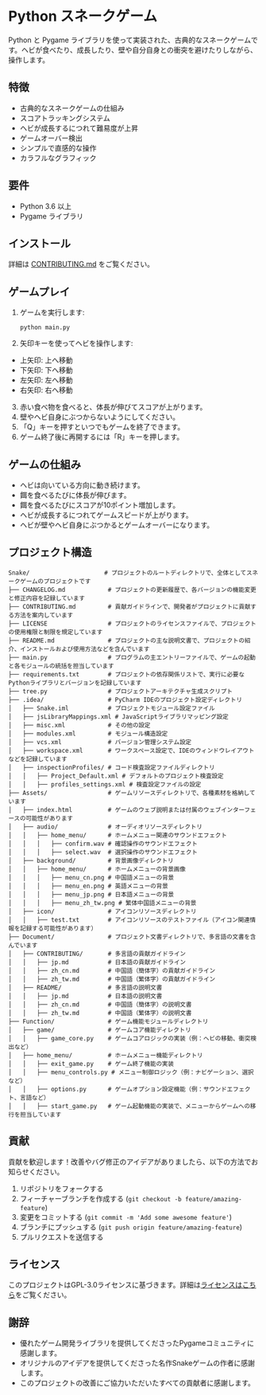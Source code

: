 # Python スネークゲーム

Python と Pygame ライブラリを使って実装された、古典的なスネークゲームです。ヘビが食べたり、成長したり、壁や自分自身との衝突を避けたりしながら、操作します。

## 特徴

- 古典的なスネークゲームの仕組み
- スコアトラッキングシステム
- ヘビが成長するにつれて難易度が上昇
- ゲームオーバー検出
- シンプルで直感的な操作
- カラフルなグラフィック

## 要件

- Python 3.6 以上
- Pygame ライブラリ

## インストール

詳細は [CONTRIBUTING.md](../CONTRIBUTING/jp.md) をご覧ください。

## ゲームプレイ

1. ゲームを実行します:
   ```
   python main.py
   ```

2. 矢印キーを使ってヘビを操作します:
  - 上矢印: 上へ移動
  - 下矢印: 下へ移動
  - 左矢印: 左へ移動
  - 右矢印: 右へ移動

3. 赤い食べ物を食べると、体長が伸びてスコアが上がります。
4. 壁やヘビ自身にぶつからないようにしてください。
5. 「Q」キーを押すといつでもゲームを終了できます。
6. ゲーム終了後に再開するには「R」キーを押します。

## ゲームの仕組み

- ヘビは向いている方向に動き続けます。
- 餌を食べるたびに体長が伸びます。
- 餌を食べるたびにスコアが10ポイント増加します。
- ヘビが成長するにつれてゲームスピードが上がります。
- ヘビが壁やヘビ自身にぶつかるとゲームオーバーになります。

## プロジェクト構造

```
Snake/                     # プロジェクトのルートディレクトリで、全体としてスネークゲームのプロジェクトです
├── CHANGELOG.md            # プロジェクトの更新履歴で、各バージョンの機能変更と修正内容を記録しています
├── CONTRIBUTING.md         # 貢献ガイドラインで、開発者がプロジェクトに貢献する方法を案内しています
├── LICENSE                 # プロジェクトのライセンスファイルで、プロジェクトの使用権限と制限を規定しています
├── README.md               # プロジェクトの主な説明文書で、プロジェクトの紹介、インストールおよび使用方法などを含んでいます
├── main.py                 # プログラムの主エントリーファイルで、ゲームの起動と各モジュールの統括を担当しています
├── requirements.txt        # プロジェクトの依存関係リストで、実行に必要なPythonライブラリとバージョンを記録しています
├── tree.py                 # プロジェクトアーキテクチャ生成スクリプト
├── .idea/                  # PyCharm IDEのプロジェクト設定ディレクトリ
│   ├── Snake.iml           # プロジェクトモジュール設定ファイル
│   ├── jsLibraryMappings.xml # JavaScriptライブラリマッピング設定
│   ├── misc.xml            # その他の設定
│   ├── modules.xml         # モジュール構造設定
│   ├── vcs.xml             # バージョン管理システム設定
│   ├── workspace.xml       # ワークスペース設定で、IDEのウィンドウレイアウトなどを記録しています
│   ├── inspectionProfiles/ # コード検査設定ファイルディレクトリ
│   │   ├── Project_Default.xml # デフォルトのプロジェクト検査設定
│   │   ├── profiles_settings.xml # 検査設定ファイルの設定
├── Assets/                 # ゲームリソースディレクトリで、各種素材を格納しています
│   ├── index.html          # ゲームのウェブ説明または付属のウェブインターフェースの可能性があります
│   ├── audio/              # オーディオリソースディレクトリ
│   │   ├── home_menu/      # ホームメニュー関連のサウンドエフェクト
│   │   │   ├── confirm.wav # 確認操作のサウンドエフェクト
│   │   │   ├── select.wav  # 選択操作のサウンドエフェクト
│   ├── background/         # 背景画像ディレクトリ
│   │   ├── home_menu/      # ホームメニューの背景画像
│   │   │   ├── menu_cn.png # 中国語メニューの背景
│   │   │   ├── menu_en.png # 英語メニューの背景
│   │   │   ├── menu_jp.png # 日本語メニューの背景
│   │   │   ├── menu_zh_tw.png # 繁体中国語メニューの背景
│   ├── icon/               # アイコンリソースディレクトリ
│   │   ├── test.txt        # アイコンリソースのテストファイル（アイコン関連情報を記録する可能性があります）
├── Document/               # プロジェクト文書ディレクトリで、多言語の文書を含んでいます
│   ├── CONTRIBUTING/       # 多言語の貢献ガイドライン
│   │   ├── jp.md           # 日本語の貢献ガイドライン
│   │   ├── zh_cn.md        # 中国語（簡体字）の貢献ガイドライン
│   │   ├── zh_tw.md        # 中国語（繁体字）の貢献ガイドライン
│   ├── README/             # 多言語の説明文書
│   │   ├── jp.md           # 日本語の説明文書
│   │   ├── zh_cn.md        # 中国語（簡体字）の説明文書
│   │   ├── zh_tw.md        # 中国語（繁体字）の説明文書
├── Function/               # ゲーム機能モジュールディレクトリ
│   ├── game/               # ゲームコア機能ディレクトリ
│   │   ├── game_core.py    # ゲームコアロジックの実装（例：ヘビの移動、衝突検出など）
│   ├── home_menu/          # ホームメニュー機能ディレクトリ
│   │   ├── exit_game.py    # ゲーム終了機能の実装
│   │   ├── menu_controls.py # メニュー制御ロジック（例：ナビゲーション、選択など）
│   │   ├── options.py      # ゲームオプション設定機能（例：サウンドエフェクト、言語など）
│   │   ├── start_game.py   # ゲーム起動機能の実装で、メニューからゲームへの移行を担当しています
```

## 貢献

貢献を歓迎します！改善やバグ修正のアイデアがありましたら、以下の方法でお知らせください。

1. リポジトリをフォークする
2. フィーチャーブランチを作成する (`git checkout -b feature/amazing-feature`)
3. 変更をコミットする (`git commit -m 'Add some awesome feature'`)
4. ブランチにプッシュする (`git push origin feature/amazing-feature`)
5. プルリクエストを送信する

## ライセンス

このプロジェクトはGPL-3.0ライセンスに基づきます。詳細は[ライセンスはこちら](../../LICENSE)をご覧ください。

## 謝辞

- 優れたゲーム開発ライブラリを提供してくださったPygameコミュニティに感謝します。
- オリジナルのアイデアを提供してくださった名作Snakeゲームの作者に感謝します。
- このプロジェクトの改善にご協力いただいたすべての貢献者に感謝します。